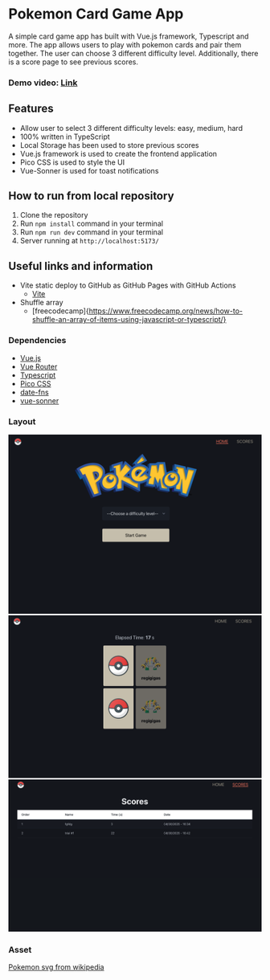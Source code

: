 # **Pokemon Card Game App**

A simple card game app has built with Vue.js framework, Typescript and more. The app allows users to play with pokemon cards and pair them together. The user can choose 3 different difficulty level. Additionally, there is a score page to see previous scores.

### Demo video: [Link](https://ev0clu.github.io/memory-card-game-vue/)

## Features

- Allow user to select 3 different difficulty levels: easy, medium, hard
- 100% written in TypeScript
- Local Storage has been used to store previous scores
- Vue.js framework is used to create the frontend application
- Pico CSS is used to style the UI
- Vue-Sonner is used for toast notifications

## How to run from local repository

1. Clone the repository
2. Run `npm install` command in your terminal
3. Run `npm run dev` command in your terminal
4. Server running at `http://localhost:5173/`

## Useful links and information

- Vite static deploy to GitHub as GitHub Pages with GitHub Actions
  - [Vite](https://vite.dev/guide/static-deploy)
- Shuffle array
  - [freecodecamp]{https://www.freecodecamp.org/news/how-to-shuffle-an-array-of-items-using-javascript-or-typescript/}

### Dependencies

- [Vue.js](https://vuejs.org/)
- [Vue Router](https://router.vuejs.org/)
- [Typescript](https://www.typescriptlang.org/)
- [Pico CSS](https://picocss.com/)
- [date-fns](https://date-fns.org/)
- [vue-sonner](https://github.com/xiaoluoboding/vue-sonner)

### Layout

![layout-1 picture](https://github.com/ev0clu/memory-card-game-vue/blob/main/layout-1.png?raw=true)<br>
![layout-2 picture](https://github.com/ev0clu/memory-card-game-vue/blob/main/layout-2.png?raw=true)<br>
![layout-3 picture](https://github.com/ev0clu/memory-card-game-vue/blob/main/layout-3.png?raw=true)<br>

### Asset

[Pokemon svg from wikipedia](https://en.wikipedia.org/wiki/Pok%C3%A9mon)
